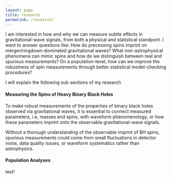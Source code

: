 ```yaml
---
layout: page
title: research
permalink: /research/
---
```


I am interested in how and why we can measure subtle effects in gravitational-wave signals, from both a physical and statistical standpont. 
I want to answer questions like: How do precessing spins imprint on merger/ringdown-dominated gravitational waves? What non-astrophysical phenomena can mimic spins and how do we distinguish between real and spurious measurements? On a population-level, how can we improve the robustness of spin measurements through better statistical model-checking procedures?

I will explain the following sub sections of my research

#### Measuring the Spins of Heavy Binary Black Holes

To make robust measurements of the properties of binary black holes observed via gravitational waves, it is essential to connect measured parameters, i.e, masses and spins, with waveform phenomenology, or how these parameters imprint onto the observable gravitational-wave signals.

Without a thorough understanding of the observable imprint of BH spins, spurious measurements could come from small fluctuations in detector noise, data quality issues, or waveform systematics rather than astrophysics. 


#### Population Analyses

text!
